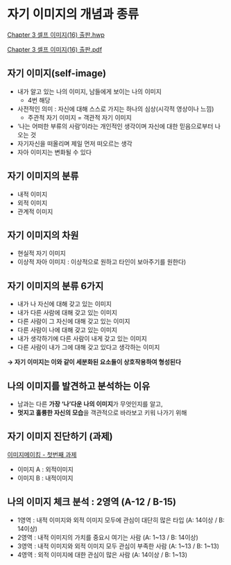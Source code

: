 # 자기 이미지의 개념과 종류

[Chapter 3 셀프 이미지(16) 출판.hwp](Chapter_3_%EC%85%80%ED%94%84_%EC%9D%B4%EB%AF%B8%EC%A7%80(16)_%EC%B6%9C%ED%8C%90.hwp)

[Chapter 3 셀프 이미지(16) 출판.pdf](Chapter_3_%EC%85%80%ED%94%84_%EC%9D%B4%EB%AF%B8%EC%A7%80(16)_%EC%B6%9C%ED%8C%90.pdf)

## 자기 이미지(self-image)

- 내가 알고 있는 나의 이미지, 남들에게 보이는 나의 이미지
    - 4번 해당
- 사전적인 의미 : 자신에 대해 스스로 가지는 하나의 심상(시각적 영상이나 느낌)
    - 주관적 자기 이미지 = 객관적 자기 이미지
- ‘나는 어떠한 부류의 사람’이라는 개인적인 생각이며 자신에 대한 믿음으로부터 나오는 것
- 자기자신을 떠올리며 제일 먼저 떠오르는 생각
- 자아 이미지는 변화될 수 있다

## 자기 이미지의 분류

- 내적 이미지
- 외적 이미지
- 관계적 이미지

## 자기 이미지의 차원

- 현실적 자기 이미지
- 이상적 자아 이미지 : 이상적으로 원하고 타인이 보아주기를 원한다)

## 자기 이미지의 분류 6가지

- 내가 나 자신에 대해 갖고 있는 이미지
- 내가 다른 사람에 대해 갖고 있는 이미지
- 다른 사람이 그 자신에 대해 갖고 있는 이미지
- 다른 사람이 나에 대해 갖고 있는 이미지
- 내가 생각하기에 다른 사람이 내게 갖고 있는 이미지
- 다른 사람이 내가 그에 대해 갖고 있다고 생각하는 이미지

**→ 자기 이미지는 이와 같이 세분화된 요소들이 상호작용하여 형성된다**

## 나의 이미지를 발견하고 분석하는 이유

- 남과는 다른 **가장 ‘나’다운 나의 이미지**가 무엇인지를 알고,
- **멋지고 훌륭한 자신의 모습**을 객관적으로 바라보고 키워 나가기 위해

## 자기 이미지 진단하기 (과제)

[이미지메이킹 - 첫번째 과제](%E1%84%8B%E1%85%B5%E1%84%86%E1%85%B5%E1%84%8C%E1%85%B5%E1%84%86%E1%85%A6%E1%84%8B%E1%85%B5%E1%84%8F%E1%85%B5%E1%86%BC%20-%20%E1%84%8E%E1%85%A5%E1%86%BA%E1%84%87%E1%85%A5%E1%86%AB%E1%84%8D%E1%85%A2%20%E1%84%80%E1%85%AA%E1%84%8C%E1%85%A6%203d884448706b4341806e38c93f66ac8e.md) 

- 이미지 A : 외적이미지
- 이미지 B : 내적이미지

## 나의 이미지 체크 분석 : 2영역 (A-12 / B-15)

- 1영역 : 내적 이미지와 외적 이미지 모두에 관심이 대단히 많은 타입 (A: 14이상 / B: 14이상)
- 2영역 : 내적 이미지의 가치를 중요시 여기는 사람 (A: 1~13 / B: 14이상)
- 3영역 : 내적 이미지와 외적 이미지 모두 관심이 부족한 사람 (A: 1~13 / B: 1~13)
- 4영역 : 외적 이미지에 대한 관심이 많은 사람 (A: 14이상 / B: 1~13)